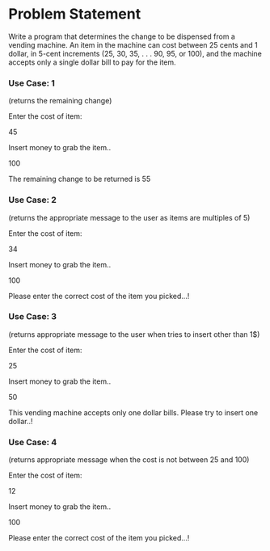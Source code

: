 # Problem Statement

Write a program that determines the change to be dispensed from a vending machine. An item in the machine can cost between 25 cents and 1 dollar, in 5-cent increments (25, 30, 35, . . . 90, 95, or 100), and the machine accepts only a single dollar bill to pay for the item.

### Use Case: 1 

(returns the remaining change)

Enter the cost of item: 

45

Insert money to grab the item..

100

The remaining change to be returned is 55


### Use Case: 2 

(returns the appropriate message to the user as items are multiples of 5)

Enter the cost of item: 

34

Insert money to grab the item..

100

Please enter the correct cost of the item you picked...!


### Use Case: 3 

(returns appropriate message to the user when tries to insert other than 1$)

Enter the cost of item: 

25

Insert money to grab the item..

50

This vending machine accepts only one dollar bills. Please try to insert one dollar..!


### Use Case: 4 

(returns appropriate message when the cost is not between 25 and 100)

Enter the cost of item: 

12

Insert money to grab the item..

100

Please enter the correct cost of the item you picked...!
